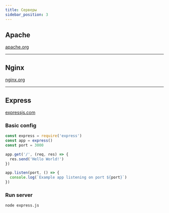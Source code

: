```yaml
---
title: Серверы
sidebar_position: 3
---
```


## Apache 

[apache.org](https://httpd.apache.org/)

***

## Nginx

[nginx.org](https://nginx.org/ru/)

***

## Express

[expressjs.com](https://expressjs.com/en/starter/hello-world.html)

### Basic config

```js  title="express.js"
const express = require('express')
const app = express()
const port = 3000

app.get('/', (req, res) => {
  res.send('Hello World!')
})

app.listen(port, () => {
  console.log(`Example app listening on port ${port}`)
})
```

### Run server

```
node express.js
```
